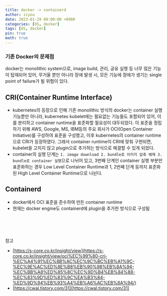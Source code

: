 ```yaml
---
title: docker -> containerd
author: icyou
date: 2023-01-29 00:00:00 +0900
categories: [OS, docker]
tags: [OS, docker]
pin: true
math: true
---
```


### 기존 Docker의 문제점
docker는 monolithic system으로, image build, 관리, 공유 실행 등 너무 많은 기능이 탑재되어 있어, 무거울 뿐만 아니라 장애 발생 시, 모든 기능에 장애가 생기는 single point of failure가 될 위험이 있다.

## CRI(Container Runtime Interface)
- kubernetes의 등장으로 인해 기존 monolithic 방식의 docker는 container 실행 기능뿐만 아니라, kubernetes kubelet에는 필요없는 기능들도 포함되어 있어, 이를 분리하고 container runtime을 표준화할 필요성이 대두되었다. 이 표준을 정립하기 위해 AWS, Google, MS, IBM등의 주요 회사가 OCI(Open Container Initiative)를 구성하여 표준을 구성했고, 이후 kubernetes의 container runtime으로 CRI가 등장하였다. 그래서 container runtime이 CRI에 맞춰 구현되면, kubelet을 고치지 않고 plugin으로 추가하는 방식으로 해결할 수 있게 되었다.
- container의 실행 단계는 `1. image download 2. bundle로 이미지 압축 해제 3. bundle로 container 실행`으로 나뉘어 있고, 3번째 단계인 container 실행 부분만 표준화하는 경우 Low Level Container Runtime과 1, 2번째 단계 등까지 표준화된 High Level Container Runtime으로 나뉜다.

## Containerd
- docker에서 OCI 표준을 준수하여 만든 container runtime
- 현재는 docker engine도 containerd에 plugin을 추가한 방식으로 구성됨

<br/><br/><br/><br/>
참고 
- [https://s-core.co.kr/insight/view](https://s-core.co.kr/insight/view/oci%EC%99%80-cri-%EC%A4%91%EC%8B%AC%EC%9C%BC%EB%A1%9C-%EC%9E%AC%ED%8E%B8%EB%90%98%EB%8A%94-%EC%BB%A8%ED%85%8C%EC%9D%B4%EB%84%88-%EC%83%9D%ED%83%9C%EA%B3%84-%ED%9D%94%EB%93%A4%EB%A6%AC%EB%8A%94/)
- [https://cwal.tistory.com/31](https://cwal.tistory.com/31)